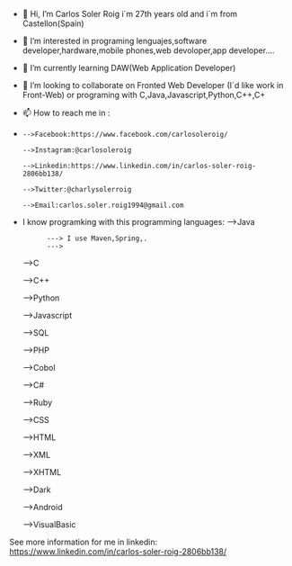 - 👋 Hi, I’m Carlos Soler Roig i´m 27th years old and i´m from Castellon(Spain)
- 👀 I’m interested in programing lenguajes,software developer,hardware,mobile phones,web devoloper,app developer....
- 🌱 I’m currently learning DAW(Web Application Developer)
- 💞️ I’m looking to collaborate on Fronted Web Developer (I´d like work in Front-Web) or programing with C,Java,Javascript,Python,C++,C+ 
- 📫 How to reach me in :
- 
      -->Facebook:https://www.facebook.com/carlosoleroig/
      
      -->Instagram:@carlosoleroig
      
      -->Linkedin:https://www.linkedin.com/in/carlos-soler-roig-2806bb138/
      
      -->Twitter:@charlysolerroig
      
      -->Email:carlos.soler.roig1994@gmail.com
      
- I know programking with this programming languages:
    -->Java
            
            ---> I use Maven,Spring,.
            --->
            
    -->C
    
    -->C++
    
    -->Python
    
    -->Javascript
    
    -->SQL
    
    -->PHP
    
    -->Cobol
    
    -->C#
    
    -->Ruby
    
    -->CSS
    
    -->HTML
    
    -->XML
    
    -->XHTML
    
    -->Dark
    
    -->Android
    
    -->VisualBasic
    
See more information for me in linkedin: https://www.linkedin.com/in/carlos-soler-roig-2806bb138/<!---
Preda7or0fSouls/Preda7or0fSouls is a ✨ special ✨ repository because its `README.md` (this file) appears on your GitHub profile.
You can click the Preview link to take a look at your changes.
--->
